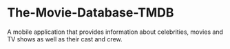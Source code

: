 # The-Movie-Database-TMDB
A mobile application that provides information about celebrities, movies and TV shows as well as their cast and crew. 

